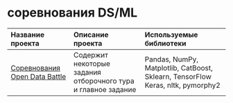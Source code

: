 # соревнования DS/ML

| Название проекта                                                                                                                                                                                                                                                                                                                                                                                                                                                        | Описание проекта                                                                                                                                                                  | Используемые библиотеки                                  |
| :-----------------------------------------------------------------------------------------------------------------------------------------------------------------------------------------------------------------------------------------------------------------------------------------------------------------------------------------------------------------------------------------------------------------------------------------------------------------------|:----------------------------------------------------------------------------------------------------------------------------------------------------------------------------------|:---------------------------------------------------------|
| [Соревнования Open Data Battle](https://github.com/MokryYezhik/ds_ml_projects/tree/main/open_data_battle_bank_otkrytie)                                                                                                                                                                                                                                                                                    |Содержит некоторые задания отборочного тура и главное задание| Pandas, NumPy, Matplotlib, CatBoost, Sklearn, TensorFlow Keras, nltk, pymorphy2                       |
